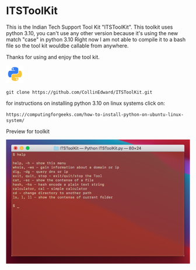 # ITSToolKit
This is the Indian Tech Support Tool Kit "ITSToolKit".
This toolkit uses python 3.10, you can't use any other version because it's using the new match "case" in python 3.10 
Right now I am not able to compile it to a bash file so the tool kit wouldbe callable from anywhere. 

Thanks for using and enjoy the tool kit.


![Screenshot](Other-python-icon.png)


```clone
git clone https://github.com/CollinEdward/ITSToolKit.git
```


for instructions on installing python 3.10 on linux systems click on:
```
https://computingforgeeks.com/how-to-install-python-on-ubuntu-linux-system/
```

Preview for toolkit

![Screenshot](Preview.png)
